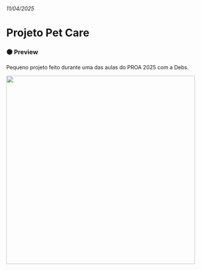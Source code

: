 <h6>11/04/2025</h6>
<h1> Projeto Pet Care </h1>

<h3> 🟤 Preview </h3>
<p> Pequeno projeto feito durante uma das aulas do PROA 2025 com a Debs. </p>
<img src="ProjetoPetCare/img/DemoSite.png" width="500" />


